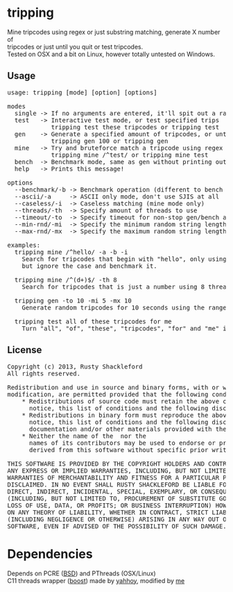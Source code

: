# tripping

Mine tripcodes using regex or just substring matching, generate X number of<br/>
tripcodes or just until you quit or test tripcodes.<br/>
Tested on OSX and a bit on Linux, however totally untested on Windows.

## Usage

<pre>
usage: tripping [mode] [option] [options]

modes
  single -> If no arguments are entered, it'll spit out a random tripcode
  test   -> Interactive test mode, or test specified trips
            tripping test these tripcodes or tripping test
  gen    -> Generate a specified amount of tripcodes, or until quit
            tripping gen 100 or tripping gen
  mine   -> Try and bruteforce match a tripcode using regex or just substring search
            tripping mine /^test/ or tripping mine test
  bench  -> Benchmark mode, same as gen without printing out the trips
  help   -> Prints this message!

options
  --benchmark/-b -> Benchmark operation (different to bench mode)
  --ascii/-a     -> ASCII only mode, don't use SJIS at all
  --caseless/-i  -> Caseless matching (mine mode only)
  --threads/-th  -> Specify amount of threads to use
  --timeout/-to  -> Specify timeout for non-stop gen/bench and mine (secs)
  --min-rnd/-mi  -> Specify the minimum random string length
  --max-rnd/-mx  -> Specify the maximum random string length

examples:
  tripping mine /^hello/ -a -b -i
    Search for tripcodes that begin with "hello", only using ASCII
    but ignore the case and benchmark it.

  tripping mine /^(d+)$/ -th 8
    Search for tripcodes that is just a number using 8 threads.

  tripping gen -to 10 -mi 5 -mx 10
    Generate random tripcodes for 10 seconds using the range 5 to 10

  tripping test all of these tripcodes for me
    Turn "all", "of", "these", "tripcodes", "for" and "me" into tripcodes
</pre>

## License

<pre>
Copyright (c) 2013, Rusty Shackleford
All rights reserved.

Redistribution and use in source and binary forms, with or without
modification, are permitted provided that the following conditions are met:
    * Redistributions of source code must retain the above copyright
      notice, this list of conditions and the following disclaimer.
    * Redistributions in binary form must reproduce the above copyright
      notice, this list of conditions and the following disclaimer in the
      documentation and/or other materials provided with the distribution.
    * Neither the name of the <organization> nor the
      names of its contributors may be used to endorse or promote products
      derived from this software without specific prior written permission.

THIS SOFTWARE IS PROVIDED BY THE COPYRIGHT HOLDERS AND CONTRIBUTORS "AS IS" AND
ANY EXPRESS OR IMPLIED WARRANTIES, INCLUDING, BUT NOT LIMITED TO, THE IMPLIED
WARRANTIES OF MERCHANTABILITY AND FITNESS FOR A PARTICULAR PURPOSE ARE
DISCLAIMED. IN NO EVENT SHALL RUSTY SHACKLEFORD BE LIABLE FOR ANY
DIRECT, INDIRECT, INCIDENTAL, SPECIAL, EXEMPLARY, OR CONSEQUENTIAL DAMAGES
(INCLUDING, BUT NOT LIMITED TO, PROCUREMENT OF SUBSTITUTE GOODS OR SERVICES;
LOSS OF USE, DATA, OR PROFITS; OR BUSINESS INTERRUPTION) HOWEVER CAUSED AND
ON ANY THEORY OF LIABILITY, WHETHER IN CONTRACT, STRICT LIABILITY, OR TORT
(INCLUDING NEGLIGENCE OR OTHERWISE) ARISING IN ANY WAY OUT OF THE USE OF THIS
SOFTWARE, EVEN IF ADVISED OF THE POSSIBILITY OF SUCH DAMAGE.
</pre>

# Dependencies

Depends on PCRE ([BSD](https://en.wikipedia.org/wiki/BSD_licenses)) and PThreads (OSX/Linux)<br/>
C11 threads wrapper ([boost](https://en.wikipedia.org/wiki/Boost_Software_License)) made by [yahhoy](https://gist.github.com/yohhoy/2223710), modified by [me](https://gist.github.com/takeiteasy/5897507)

